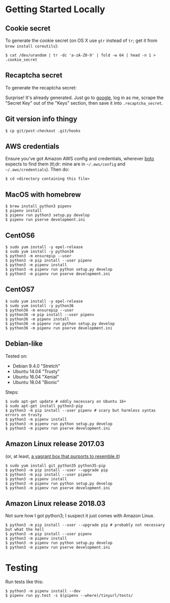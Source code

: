 # Getting Started Locally

## Cookie secret

To generate the cookie secret (on OS X use `gtr` instead of `tr`; get it from `brew install coreutils`):

    $ cat /dev/urandom | tr -dc 'a-zA-Z0-9' | fold -w 64 | head -n 1 > .cookie_secret

## Recaptcha secret

To generate the recaptcha secret:

Surprise!  It's already generated.  Just go to
[google](https://www.google.com/recaptcha/admin#site/320420908), log
in as me, scrape the "Secret Key" out of the "Keys" section, then save
it into `.recaptcha_secret`.

## Git version info thingy

    $ cp git/post-checkout .git/hooks

## AWS credentials

Ensure you've got Amazon AWS config and credentials, wherever
[boto](https://boto3.readthedocs.io/en/latest/guide/quickstart.html#configuration)
expects to find them (tl;dr: mine are in `~/.aws/config` and
`~/.aws/credentials`).  Then do:

    $ cd <directory containing this file>

## MacOS with homebrew

    $ brew install python3 pipenv
    $ pipenv install
    $ pipenv run python3 setup.py develop
    $ pipenv run pserve development.ini

## CentOS6

    $ sudo yum install -y epel-release
    $ sudo yum install -y python34
    $ python3 -m ensurepip --user
    $ python3 -m pip install --user pipenv
    $ python3 -m pipenv install
    $ python3 -m pipenv run python setup.py develop
    $ python3 -m pipenv run pserve development.ini

## CentOS7

    $ sudo yum install -y epel-release
    $ sudo yum install -y python36
    $ python36 -m ensurepip --user
    $ python36 -m pip install --user pipenv
    $ python36 -m pipenv install
    $ python36 -m pipenv run python setup.py develop
    $ python36 -m pipenv run pserve development.ini

## Debian-like

Tested on:

- Debian 9.4.0 "Stretch"
- Ubuntu 14.04 "Trusty"
- Ubuntu 16.04 "Xenial"
- Ubuntu 18.04 "Bionic"

Steps:

    $ sudo apt-get update # oddly necessary on Ubuntu 16+
    $ sudo apt-get install python3-pip
    $ python3 -m pip install --user pipenv # scary but harmless syntax errors on trusty
    $ python3 -m pipenv install
    $ python3 -m pipenv run python setup.py develop
    $ python3 -m pipenv run pserve development.ini

## Amazon Linux release 2017.03

(or, at least, [a vagrant box that purports to resemble
it](https://app.vagrantup.com/mvbcoding/boxes/awslinux))

    $ sudo yum install git python35 python35-pip
    $ python3 -m pip install --user --upgrade pip
    $ python3 -m pip install --user pipenv
    $ python3 -m pipenv install
    $ python3 -m pipenv run python setup.py develop
    $ python3 -m pipenv run pserve development.ini

## Amazon Linux release 2018.03

Not sure how I got python3; I suspect it just comes with Amazon Linux.

    $ python3 -m pip install --user --upgrade pip # probably not necessary but what the hell
    $ python3 -m pip install --user pipenv
    $ python3 -m pipenv install
    $ python3 -m pipenv run python setup.py develop
    $ python3 -m pipenv run pserve development.ini

# Testing

Run tests like this:

    $ python3 -m pipenv install --dev
    $ pipenv run py.test -s $(pipenv --where)/tinyurl/tests/
